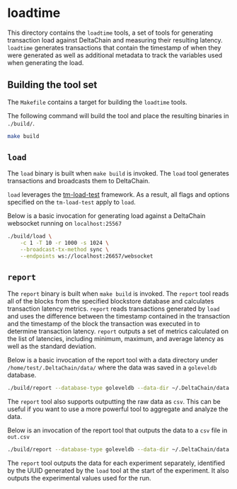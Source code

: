 # loadtime

This directory contains the `loadtime` tools, a set of tools for generating
transaction load against DeltaChain and measuring their resulting latency.
`loadtime` generates transactions that contain the timestamp of when they were
generated as well as additional metadata to track the variables used when
generating the load.


## Building the tool set

The `Makefile` contains a target for building the `loadtime` tools.

The following command will build the tool and place the resulting binaries in `./build/`.

```bash
make build
```

## `load`

The `load` binary is built when `make build` is invoked. The `load` tool generates
transactions and broadcasts them to DeltaChain.

`load` leverages the [tm-load-test](https://github.com/informalsystems/tm-load-test)
framework. As a result, all flags and options specified on the `tm-load-test` apply to
`load`.

Below is a basic invocation for generating load against a DeltaChain websocket running
on `localhost:25567`

```bash
./build/load \
    -c 1 -T 10 -r 1000 -s 1024 \
    --broadcast-tx-method sync \
    --endpoints ws://localhost:26657/websocket
```

## `report`

The `report` binary is built when `make build` is invoked. The `report` tool
reads all of the blocks from the specified blockstore database and calculates
transaction latency metrics. `report` reads transactions generated by `load`
and uses the difference between the timestamp contained in the transaction and
the timestamp of the block the transaction was executed in to determine transaction latency.
`report` outputs a set of metrics calculated on the list of latencies, including
minimum, maximum, and average latency as well as the standard deviation.

Below is a basic invocation of the report tool with a data directory under `/home/test/.DeltaChain/data/`
where the data was saved in a `goleveldb` database.


```bash
./build/report --database-type goleveldb --data-dir ~/.DeltaChain/data
```

The `report` tool also supports outputting the raw data as `csv`. This can be
useful if you want to use a more powerful tool to aggregate and analyze the data.

Below is an invocation of the report tool that outputs the data to a `csv` file
in `out.csv`

```bash
./build/report --database-type goleveldb --data-dir ~/.DeltaChain/data --csv out.csv
```

The `report` tool outputs the data for each experiment separately, identified
by the UUID generated by the `load` tool at the start of the experiment. It also
outputs the experimental values used for the run.
